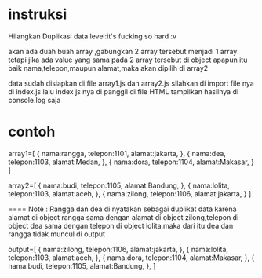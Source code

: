 # instruksi 

Hilangkan Duplikasi data
level:it's fucking so hard :v

akan ada duah buah array ,gabungkan 2 array tersebut menjadi 1 array tetapi jika ada value yang sama pada 2 array tersebut di object apapun itu baik nama,telepon,maupun alamat,maka akan dipilih di array2

data sudah disiapkan di file array1.js dan array2.js
silahkan di import file nya di index.js lalu index js nya di panggil di file HTML tampilkan hasilnya di console.log saja


# contoh

array1=[
    {
        nama:rangga,
        telepon:1101,
        alamat:jakarta, 
    },
    {
        nama:dea,
        telepon:1103,
        alamat:Medan,
    },
    {
        nama:dora,
        telepon:1104,
        alamat:Makasar,
    }
]



array2=[
    {
        nama:budi,
        telepon:1105,
        alamat:Bandung,
    },
    {
        nama:lolita,
        telepon:1103,
        alamat:aceh,
    },
    {
        nama:zilong,
        telepon:1106,
        alamat:jakarta,
    }
]


====
Note : Rangga dan dea di nyatakan sebagai duplikat data karena alamat di object rangga sama dengan alamat di object zilong,telepon di object dea sama dengan telepon di object lolita,maka dari itu dea dan rangga tidak muncul di output

output=[
    {
        nama:zilong,
        telepon:1106,
        alamat:jakarta,
    },
   {
        nama:lolita,
        telepon:1103,
        alamat:aceh,
    },
    {
        nama:dora,
        telepon:1104,
        alamat:Makasar,
    },
     {
        nama:budi,
        telepon:1105,
        alamat:Bandung,
    },
]
